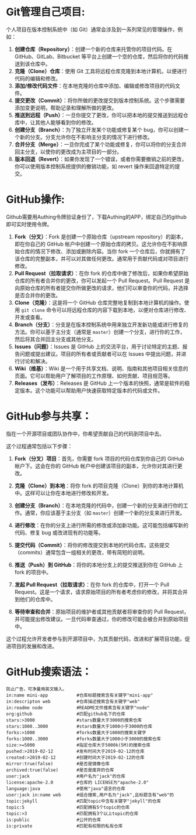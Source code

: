 # **Git管理自己项目:**

个人项目在版本控制系统中（如 Git）通常会涉及到一系列常见的管理操作，例如：

1. **创建仓库（Repository）**：创建一个新的仓库来托管你的项目代码。在 GitHub、GitLab、Bitbucket 等平台上创建一个空的仓库，然后将你的代码推送到该仓库中。
2. **克隆（Clone）仓库**：使用 Git 工具将远程仓库克隆到本地计算机，以便进行代码的编辑和修改。
3. **添加/修改代码文件**：在本地克隆的仓库中添加、编辑或修改项目的代码文件。
4. **提交更改（Commit）**：将你所做的更改提交到版本控制系统。这个步骤需要添加变更说明，帮助记录和理解所做的更改。
5. **推送到远程（Push）**：一旦你提交了更改，你可以把本地的提交推送到远程仓库中，让其他人能够看到你的修改。
6. **创建分支（Branch）**：为了独立开发某个功能或修复某个 bug，你可以创建一个新的分支。分支允许你在不影响主分支的情况下进行修改。
7. **合并分支（Merge）**：一旦你完成了某个功能或修复，你可以将你的分支合并回主分支，以使你的更改成为主项目的一部分。
8. **版本回退（Revert）**：如果你发现了一个错误，或者你需要撤销之前的更改，你可以使用版本控制系统提供的撤销功能，如 revert 操作来回退特定的提交。



# **GitHub操作:**
Github需要用Authing令牌验证身份了，下载Authing的APP，绑定自己的github即可实时使用令牌。

1. **Fork（分叉）**：Fork 是创建一个原始仓库（upstream repository）的副本，即在你自己的 GitHub 帐户中创建一个原始仓库的拷贝。这允许你在不影响原始仓库的情况下修改、添加或删除内容。当你 fork 一个仓库后，你就拥有了该仓库的完整副本，并可以对其做任何更改。通常用于贡献代码或对项目进行修改。
2. **Pull Request（拉取请求）**：在你 fork 的仓库中做了修改后，如果你希望原始仓库的所有者合并你的更改，你可以发起一个 Pull Request。Pull Request 是向原始仓库的所有者提交你所做更改的请求，他们可以审查你的代码，并选择是否合并你的更改。
3. **Clone（克隆）**：这是将一个 GitHub 仓库完整地复制到本地计算机的操作。使用 `git clone` 命令可以将远程仓库的内容下载到本地，以便对仓库进行修改、开发或查看。
4. **Branch（分支）**：分支是在版本控制系统中用来独立开发新功能或进行修复的方法。你可以基于主分支（通常是 `master`）创建一个分支，进行你的工作，然后将其合并回主分支或其他分支。
5. **Issues（问题）**：Issues 是 GitHub 上的交流平台，用于讨论特定的主题、报告问题或提出建议。项目的所有者或贡献者可以在 Issues 中提出问题，并进行讨论和解决。
6. **Wiki（维基）**：Wiki 是一个用于共享文档、说明、指南和其他项目相关信息的页面。它可以帮助用户了解项目的工作原理、如何贡献、项目规范等。
7. **Releases（发布）**：Releases 是 GitHub 上一个版本的快照，通常是软件的稳定版本。这个功能可以帮助用户快速获取特定版本的代码或文件。


# **GitHub参与共享：**
指在一个开源项目或团队协作中，你希望贡献自己的代码到项目中去。

这个过程通常包括以下步骤：

1. **Fork（分叉）项目**：首先，你需要 fork 项目的代码仓库到你自己的 GitHub 帐户下。这会在你的 GitHub 帐户中创建该项目的副本，允许你对其进行更改。

2. **克隆（Clone）到本地**：将你 fork 的项目克隆（Clone）到你的本地计算机中。这样可以让你在本地进行修改和开发。

3. **创建分支（Branch）**：在本地克隆的代码中，创建一个新的分支来进行你的工作。通常，你应该基于主分支（如 `master`）创建一个新的分支来进行开发。

4. **进行修改**：在你的分支上进行所需的修改或添加新功能。这可能包括编写新的代码、修复 bug 或改进现有的功能等。

5. **提交代码（Commit）**：将你的修改提交到本地的代码仓库。这些提交（commits）通常包含一组相关的更改，带有简短的说明。

6. **推送（Push）到 GitHub**：将你的本地分支上的提交推送到你在 GitHub 上 fork 的项目中。

7. **发起 Pull Request（拉取请求）**：在你 fork 的仓库中，打开一个 Pull Request。这是一个请求，请求原始项目的所有者考虑你的修改，并将其合并到他们的仓库中。

8. **等待审查和合并**：原始项目的维护者或其他贡献者将审查你的 Pull Request，并可能提出修改建议。一旦代码审查通过，你的修改可能会被合并到原始项目中。

这个过程允许开发者参与到开源项目中，为其贡献代码，改进和扩展项目功能，促进项目的发展和改进。




# **GitHub搜索语法：**


```
防止广告，可净量用英文输入。
in:name mini-app           #仓库标题搜索含有关键字"mini-app"
in:descripton web          #仓库描述搜索含有关键字"web"
in:readme node             #README文件搜素含有关键字"node"
org:github                 #匹配github名下的仓库
stars:>3000                #stars数量大于3000的搜索仓库
stars:1000..3000           #stars数量大于1000小于3000的仓库
forks:>1000                #forks数量大于1000的搜索关键字
forks:1000..3000           #forks数量大于1000小于3000的搜索仓库
size:>=5000                #指定仓库大于5000k(5M)的搜索仓库
pushed:>2019-02-12         #发布时间大于2019-02-12的仓库
created:>2019-02-12        #创建时间大于2019-02-12的仓库
mirror:true(false)         #是否是镜像仓库
archived:true(false)       #是否是废弃的仓库
user:jack                  #用户名为"jack"的仓库
license:apache-2.0         #仓库的 LICENSE为"apache-2.0"
language:java              #使用"java"语言的仓库
user:jack in:name web      #组合搜索,用户名为"jack",且标题含有"web"的
topic:jekyll               #匹配topic中含有关键字"jekyll"的仓库
topic:5                    #匹配拥有5个topic的仓库
topic:>3                   #匹配拥有3个以上topic的仓库
is:public                  #公开的仓库
is:private                 #匹配有权限的私有仓库
```


